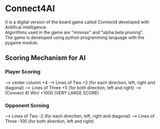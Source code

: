 # Connect4AI

It is a digital version of the board game called Connect4 developed with Aritifical intelligence. <br/>
Algorithms used in the game are "minmax" and "alpha beta pruning". <br/>
The game is developed using python programming language with the pygame module. <br/>



## Scoring Mechanism for AI

### Player Scoring
--> center column +4
--> Lines of Two +2 (for each direction, left, right and diagonal)
--> Lines of Three +5 (for both direction, left and right)
--> (Connect 4) Win!  +1000 (VERY LARGE SCORE) 

### Opponent Scroing
--> Lines of Two -2 (for each direction, left, right and diagonal)
--> Lines of Three -100 (for both direction, left and right)


